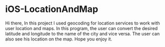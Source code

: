 # iOS-LocationAndMap
Hi there, 
In this project I used geocoding for location services to work with user location and maps. In this program, the user can convert the desired latitude and longitude to the name of the city and vice versa. The user can also see his location on the map.
Hope you enjoy it.
